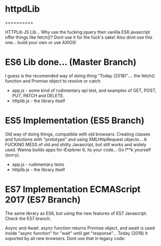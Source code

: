 # httpdLib
==========

HTTPLib JS Lib... Why use the fucking jquery then vanilla ES6 javascript offer things like fetch()? Dont use it for the fuck's sake! Also dont use this one... build your own or use AXIOS!

ES6 Lib done... (Master Branch)
===============================

I guess is the recomended way of doing thing "Today (2018)".... the fetch() function and Promise object to resolve or catch.

* app.js - some kind of rudimentary api test, and examples of GET, POST, PUT, PATCH and DELETE.
* httplib.js - the library itself

ES5 Implementation (ES5 Branch)
===============================

Old way of doing things, compatible with old browsers. Creating classes and functions with "prototype" and using XMLHttpRequest objects... A FUCKING MESS of old and shitty Javascript, but still works and widely used. Wanna builds apps for iExplorer 6, its your code... Go f**k yourself (sorry).

* app.js - rudimentary tests
* httplib.js - the library itself

ES7 Implementation ECMAScript 2017 (ES7 Branch)
===============================================

The same library as ES6, but using the new features of ES7 Javascript. Check the ES7 branch.

Async and Await. async function returns Promise object, and await is used inside "async function" for "wait" until get "response"... Today (2018) it soported by all new browsers. Dont use that in legacy code.
